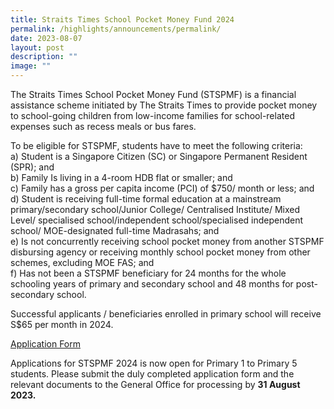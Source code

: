 ```yaml
---
title: Straits Times School Pocket Money Fund 2024
permalink: /highlights/announcements/permalink/
date: 2023-08-07
layout: post
description: ""
image: ""
---
```

The Straits Times School Pocket Money Fund (STSPMF) is a financial assistance scheme initiated
by The Straits Times to provide pocket money to school-going children from low-income families for
school-related expenses such as recess meals or bus fares.

To be eligible for STSPMF, students have to meet the following criteria: <br>
a) Student is a Singapore Citizen (SC) or Singapore Permanent Resident (SPR); and <br>
b) Family Is living in a 4-room HDB flat or smaller; and  <br>
c) Family has a gross per capita income (PCI) of $750/ month or less; and  <br>
d) Student is receiving full-time formal education at a mainstream primary/secondary school/Junior
College/ Centralised Institute/ Mixed Level/ specialised school/independent school/specialised
independent school/ MOE-designated full-time Madrasahs; and  <br>
e) Is not concurrently receiving school pocket money from another STSPMF disbursing agency or
receiving monthly school pocket money from other schemes, excluding MOE FAS; and  <br>
f) Has not been a STSPMF beneficiary for 24 months for the whole schooling years of primary
and secondary school and 48 months for post-secondary school.  <br>

Successful applicants / beneficiaries enrolled in primary school will receive S$65 per month in 2024.

[Application Form](/files/stspmf%20application%20form%202024.pdf)

Applications for STSPMF 2024 is now open for Primary 1 to Primary 5 students. Please submit the duly completed application form and the relevant documents to the General Office for processing by **31 August 2023.**